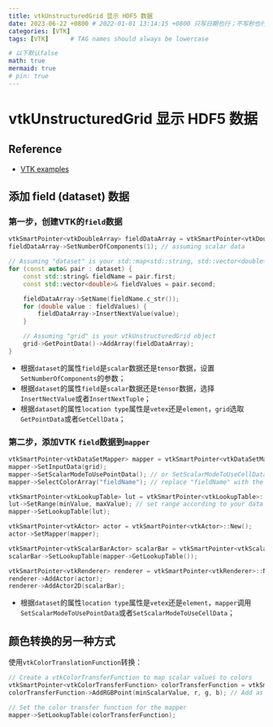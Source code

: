 ```yaml
---
title: vtkUnstructuredGrid 显示 HDF5 数据
date: 2023-06-22 +0800 # 2022-01-01 13:14:15 +0800 只写日期也行；不写秒也行；这样也行 2022-03-09T00:55:42+08:00
categories: [VTK]
tags: [VTK]      # TAG names should always be lowercase

# 以下默认false
math: true
mermaid: true
# pin: true
---
```


# vtkUnstructuredGrid 显示 HDF5 数据

## Reference

* [VTK examples](https://github.com/Kitware/vtk-examples/blob/c1c8af1e70708e65d6fa4bf69fab814f03c99dc2/src/Cxx/GeometricObjects/Hexahedron.cxx)

## 添加 field (dataset) 数据

### 第一步，创建VTK的`field`数据

```cpp
vtkSmartPointer<vtkDoubleArray> fieldDataArray = vtkSmartPointer<vtkDoubleArray>::New();
fieldDataArray->SetNumberOfComponents(1); // assuming scalar data

// Assuming "dataset" is your std::map<std::string, std::vector<double>>
for (const auto& pair : dataset) {
    const std::string& fieldName = pair.first;
    const std::vector<double>& fieldValues = pair.second;

    fieldDataArray->SetName(fieldName.c_str());
    for (double value : fieldValues) {
        fieldDataArray->InsertNextValue(value);
    }

    // Assuming "grid" is your vtkUnstructuredGrid object
    grid->GetPointData()->AddArray(fieldDataArray);
}
```

* 根据`dataset`的属性`field`是`scalar`数据还是`tensor`数据，设置`SetNumberOfComponents`的参数；
* 根据`dataset`的属性`field`是`scalar`数据还是`tensor`数据，选择`InsertNectValue`或者`InsertNextTuple`；
* 根据`dataset`的属性`location type`属性是`vetex`还是`element`，`grid`选取`GetPointData`或者`GetCellData`；

### 第二步，添加VTK `field`数据到`mapper`

```cpp
vtkSmartPointer<vtkDataSetMapper> mapper = vtkSmartPointer<vtkDataSetMapper>::New();
mapper->SetInputData(grid);
mapper->SetScalarModeToUsePointData(); // or SetScalarModeToUseCellData()
mapper->SelectColorArray("fieldName"); // replace "fieldName" with the name of the field you want to use for coloring

vtkSmartPointer<vtkLookupTable> lut = vtkSmartPointer<vtkLookupTable>::New();
lut->SetRange(minValue, maxValue); // set range according to your data
mapper->SetLookupTable(lut);

vtkSmartPointer<vtkActor> actor = vtkSmartPointer<vtkActor>::New();
actor->SetMapper(mapper);

vtkSmartPointer<vtkScalarBarActor> scalarBar = vtkSmartPointer<vtkScalarBarActor>::New();
scalarBar->SetLookupTable(mapper->GetLookupTable());

vtkSmartPointer<vtkRenderer> renderer = vtkSmartPointer<vtkRenderer>::New();
renderer->AddActor(actor);
renderer->AddActor2D(scalarBar);
```

* 根据`dataset`的属性`location type`属性是`vetex`还是`element`，`mapper`调用`SetScalarModeToUsePointData`或者`SetScalarModeToUseCellData`；

## 颜色转换的另一种方式

使用`vtkColorTranslationFunction`转换：

```cpp
// Create a vtkColorTransferFunction to map scalar values to colors
vtkSmartPointer<vtkColorTransferFunction> colorTransferFunction = vtkSmartPointer<vtkColorTransferFunction>::New();
colorTransferFunction->AddRGBPoint(minScalarValue, r, g, b); // Add as many points as needed

// Set the color transfer function for the mapper
mapper->SetLookupTable(colorTransferFunction);
```
